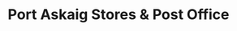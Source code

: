---
title: "Port Askaig Stores & Post Office"
url: /isle-of-islay/port-askaig-stores-and-post-office/
shop: convenience
---